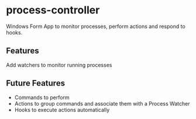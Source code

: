 # process-controller
Windows Form App to monitor processes, perform actions and respond to hooks.

## Features
Add watchers to monitor running processes

## Future Features
- Commands to perform
- Actions to group commands and associate them with a Process Watcher
- Hooks to execute actions automatically
